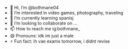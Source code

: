 - 👋 Hi, I’m @bothmane04
- 👀 I’m interested in video games, photography, traveling
- 🌱 I’m currently learning spanisj
- 💞️ I’m looking to collaborate on ...
- 📫 How to reach me ig:bothmane_
- 😄 Pronouns: idk im just a male
- ⚡ Fun fact: ih vae exams tomorrow, i didnt revise

<!---
bothmane04/bothmane04 is a ✨ special ✨ repository because its `README.md` (this file) appears on your GitHub profile.
You can click the Preview link to take a look at your changes.
--->

